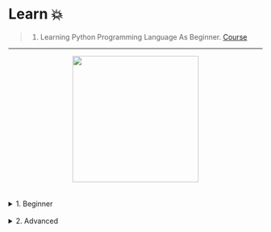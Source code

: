 # Learn 💥

> 1) Learning Python Programming Language As Beginner. [Course](https://www.udemy.com/course/python-for-beginners-in-arabic-2023/)
---

<div align="center">
<!-- Title: -->
  <a href="https://www.udemy.com/course/python-for-beginners-in-arabic-2023/">
    <img src="https://raw.githubusercontent.com/IbrahimAmin2024/Python/main/Archive/Repos/Udemy_Py.png" height="250">
  </a>
  </div>
<br><br>
<details>
<summary>
1. Beginner
<br><br>
</summary>
  
<details>
<summary>Section 1</summary><br>

  - [know basics](Beginner/Lectures/0/)
  - [print()](Beginner/Lectures/1/)
  - [Variables](Beginner/Lectures/2/)
  - [String Methods](Beginner/Lectures/3/)
  - [Type Casting](Beginner/Lectures/4/)
  - [User Input](Beginner/Lectures/5/)
  - [Math Functions](Beginner/Lectures/6/)
  - [String Slicing](Beginner/Lectures/7/)
  - [If Statments](Beginner/Lectures/8/)
  - [Logical Operators](Beginner/Lectures/9/)
  - [While Loops](Beginner/Lectures/10/)
  - [For Loops](Beginner/Lectures/11/)
  - [Nested Loops](Beginner/Lectures/12/)
</details>

<details>
<summary>Section 2</summary><br>

  - [Loop Control Statments](Beginner/Lectures/13/)
  - [Lists](Beginner/Lectures/14/)
  - [2D Lists](Beginner/Lectures/15/)
  - [Tuples](Beginner/Lectures/16/)
  - [Sets](Beginner/Lectures/17/)
  - [Dictionaries](Beginner/Lectures/18/)
  - [Indexing](Beginner/Lectures/19/)
  - [Functions](Beginner/Lectures/20/)
  - [Return Statment](Beginner/Lectures/21/)
  - [Keyword Arguments](Beginner/Lectures/22/)
  - [Nested Function calls](Beginner/Lectures/23/)
  - [Variable Scope](Beginner/Lectures/24/)
  - [Args](Beginner/Lectures/25/)
  - [Kwargs](Beginner/Lectures/26/)
  - [String Format](Beginner/Lectures/27/)
  - [Random Numbers](Beginner/Lectures/28/)
  - [Exception handling](Beginner/Lectures/29/)
</details>

<details>
<summary>Section 3</summary><br>

  - [File Detection](Beginner/Lectures/30/)
  - [Read a file](Beginner/Lectures/31/)
  - [Write a file](Beginner/Lectures/32/)
  - [Copy a file](Beginner/Lectures/33/)
  - [Move a file](Beginner/Lectures/34/)
  - [Delete a file](Beginner/Lectures/35/)
  - [Modules](Beginner/Lectures/36/)
  - [Custom Module](Beginner/Lectures/37/)
  - [Rock Paper Scissorss Game](Beginner/Lectures/38/)
  - [Quiz game](Beginner/Lectures/39/)
</details>

<details>
<summary>Section 4</summary><br>

  - [Object Oriented Programming](Beginner/Lectures/40/)
  - [Class Variables](Beginner/Lectures/41/)
  - [Inheritance](Beginner/Lectures/42/)
  - [Multi-level Inheritance](Beginner/Lectures/43/)
  - [Multiple Inheritance](Beginner/Lectures/44/)
  - [Method Overriding](Beginner/Lectures/45/)
  - [Method Chaining](Beginner/Lectures/46/)
  - [Super Function](Beginner/Lectures/47/)
  - [Abstract Classes](Beginner/Lectures/48/)
  - [Objects as Arguments](Beginner/Lectures/49/)
</details>  
  

<details>
<summary>Section 5</summary><br>

  - [Duck Typing](Beginner/Lectures/50/)
  - [Walrus Operator](Beginner/Lectures/51/)
  - [Functions to Variables](Beginner/Lectures/52/)
  - [Higher Order Functions](Beginner/Lectures/53/)
  - [Lambda](Beginner/Lectures/54/)
  - [Sort](Beginner/Lectures/55/)
  - [Map](Beginner/Lectures/56/)
  - [Filter](Beginner/Lectures/57/)
  - [Reduce](Beginner/Lectures/58/)
  - [List Comprehension](Beginner/Lectures/59/)
  - [Dictionary Comprehension](Beginner/Lectures/60/)
  - [Zip Function](Beginner/Lectures/61/)
  - [Class Name](Beginner/Lectures/62/)
  - [Time Module](Beginner/Lectures/63/)
</details> 

<details>
<summary>Section 6</summary><br>

  - [Threading](Beginner/Lectures/64/)
  - [Daemon Threads](Beginner/Lectures/65/)
  - [Multi Processing](Beginner/Lectures/66/)
  - [GUI Windows](Beginner/Lectures/67/)
  - [Labels](Beginner/Lectures/68/)
  - [Buttons](Beginner/Lectures/69/)
  - [EntryBox](Beginner/Lectures/70/)
  - [CheckBox](Beginner/Lectures/71/)
  - [Radio Button](Beginner/Lectures/72/)
  - [Scale](Beginner/Lectures/73/)
</details> 


<details>
<summary>Section 7</summary><br>

  - [Listbox](Beginner/Lectures/74/)
  - [MessageBox](Beginner/Lectures/75/)
  - [Color Chooser](Beginner/Lectures/76/)
  - [Text Area](Beginner/Lectures/77/)
  - [Read a File Using Tk](Beginner/Lectures/78/)
  - [Save a File Using Tk](Beginner/Lectures/79/)
  - [Menubar](Beginner/Lectures/80/)
  - [Frames](Beginner/Lectures/81/)
  - [New Windows](Beginner/Lectures/82/)
</details> 


<details>
<summary>Section 8</summary><br>

  - [Window Taps](Beginner/Lectures/83/)
  - [Grid](Beginner/Lectures/84/)
  - [Progressbar](Beginner/Lectures/85/)
  - [Canvas](Beginner/Lectures/86/)
  - [Keyboard Events](Beginner/Lectures/87/)
  - [Mouse Events](Beginner/Lectures/88/)
  - [Drag and Drop](Beginner/Lectures/89/)
  - [Move Images](Beginner/Lectures/90/)
</details> 
  

<details>
<summary>Section 9</summary><br>

  - [Animations](Beginner/Lectures/91/)
  - [Multiple Animations](Beginner/Lectures/92/)
  - [Clock App](Beginner/Lectures/93/)
  - [Send an Email](Beginner/Lectures/94/)
  - [Run with CMD](Beginner/Lectures/95/)
  - [Pip](Beginner/Lectures/96/)
  - [Py to Exe](Beginner/Lectures/97/)
  - [Calculator Program](Beginner/Lectures/98/)
</details> 

<details>
<summary>Section 10</summary><br>

  - [Text Editor](Beginner/Lectures/99/)
  - [Snake Game](Beginner/Lectures/100/)
</details> 

</details>

<details>
<summary>
2. Advanced
<br>
</summary>

- Soon.
</details>
